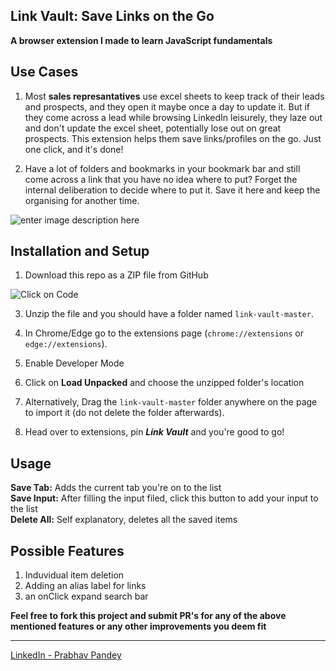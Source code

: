 ## Link Vault: Save Links on the Go

**A browser extension I made to learn JavaScript fundamentals**

## Use Cases

1. Most **sales represantatives** use excel sheets to keep track of their leads and prospects, and they open it maybe once a day to update it. But if they come across a lead while browsing LinkedIn leisurely, they laze out and don't update the excel sheet, potentially lose out on great prospects. This extension helps them save links/profiles on the go. Just one click, and it's done!

2. Have a lot of folders and bookmarks in your bookmark bar and still come across a link that you have no idea where to put? Forget the internal deliberation to decide where to put it. Save it here and keep the organising for another time.

![enter image description here](https://i.postimg.cc/GhFJYk83/Capture.png)

## Installation and Setup

1. Download this repo as a ZIP file from GitHub

![Click on Code](https://i.postimg.cc/0y4NFWHL/step.png)

3. Unzip the file and you should have a folder named `link-vault-master`.

4. In Chrome/Edge go to the extensions page (`chrome://extensions` or `edge://extensions`).

5. Enable Developer Mode

6. Click on **Load Unpacked** and choose the unzipped folder's location

7. Alternatively, Drag the `link-vault-master` folder anywhere on the page to import it (do not delete the folder afterwards).
8. Head over to extensions, pin **_Link Vault_** and you're good to go!

## Usage

**Save Tab:** Adds the current tab you're on to the list
<br>
**Save Input:** After filling the input filed, click this button to add your input to the list
<br>
**Delete All:** Self explanatory, deletes all the saved items

## Possible Features

1. Induvidual item deletion
2. Adding an alias label for links
3. an onClick expand search bar

**Feel free to fork this project and submit PR's for any of the above mentioned features or any other improvements you deem fit**

<hr>

[LinkedIn - Prabhav Pandey](https://www.linkedin.com/in/prabhav-pandey/)

